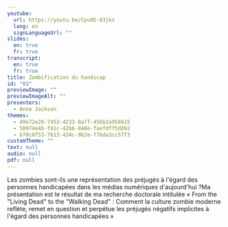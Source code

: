 ```yaml
---
youtube:
  url: https://youtu.be/Cpu0E-03jks
  lang: en
  signLanguageUrl: ""
slides:
  en: true
  fr: true
transcript:
  en: true
  fr: true
title: Zombification du handicap
id: "01"
previewImage: ""
previewImageAlt: ""
presenters:
  - Anne Jackson
themes:
  - 49e72e28-7453-4233-8aff-456b3a956615
  - 50974e4b-f81c-42b6-848e-faefdff5d892
  - b70c8f53-7613-434c-9b2e-f76da3cc57f3
customTheme: ""
text: null
audio: null
pdf: null
---
```

Les zombies sont-ils une représentation des préjugés à l'égard des personnes handicapées dans les médias numériques d'aujourd'hui ?Ma présentation est le résultat de ma recherche doctorale intitulée « From the "Living Dead" to the "Walking Dead" : Comment la culture zombie moderne reflète, remet en question et perpétue les préjugés négatifs implicites à l'égard des personnes handicapées »
